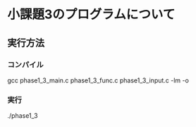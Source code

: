 # 小課題3のプログラムについて  
## 実行方法  
### コンパイル  
gcc phase1_3_main.c phase1_3_func.c phase1_3_input.c -lm -o  

### 実行  
./phase1_3  
